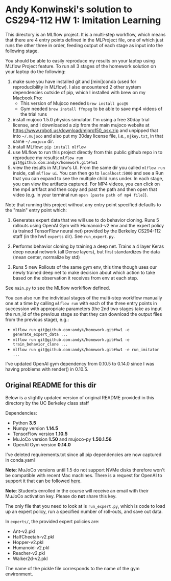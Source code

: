 # Andy Konwinski's solution to CS294-112 HW 1: Imitation Learning

This directory is an MLflow project. It is a multi-step workflow, which
means that there are 4 entry points defined in the MLProject file, one
of which just runs the other three in order, feeding output of each stage
as input into the following stage.

You should be able to easily reproduce my results on your laptop using
MLflow Project feature. To run all 3 stages of the homework solution
on your laptop do the following:

1) make sure you have installed git and [mini]conda (used for reproducibility in MLflow).
   I also encountered 2 other system dependencies outside of pip, which I installed
   with brew on my Macbook Pro:
   * This version of Mujoco needed `brew install gcc@6`
   * Gym needed `brew install ffmpeg` to be able to save mp4 videos of the trial runs
2) install mujoco 1.5.0 physics simulator. I'm using a free 30day trial license, and i downloaded 
   a zip from the main mujoco website at https://www.roboti.us/download/mjpro150_osx.zip and
   unpipped that into `~/.mujoco` and also put my 30day license file, i.e., `mjkey.txt`, in that same
   `~/.mujoco` dir.
3) install MLflow: `pip install mlflow`
4) use MLflow to run this project directly from this public github repo in to reproduce my
   results: `mlflow run git@github.com:andyk/homework.git#hw1`
5) view the results in MLflow's UI. From the same dir you called `mlflow run` inside,
   call `mlflow ui`. You can then go to `localhost:5000` and see a Run that you can
   expand to see the multiple child runs under. In each stage, you can view the
   artifacts captured. For MP4 videos, you can click on the mp4 artifact and then
   copy and past the path and then open that video (e.g. in your terminal
   run `open [paste path of mp4 file]`).

Note that running this project without any entry point specified defaults to the
"main" entry point which:

1) Generates expert data that we will use to do behavior cloning.
   Runs 5 rollouts using OpenAI Gym with Humanoid-v2 env and the expert
   policy (a trained TensorFlow neural net) provided by the Berkeley CS294-112 
   staff (in the hw1 `experts` dir). See `run_expert.py`.

2) Performs behavior cloning by training a deep net.
   Trains a 4 layer Keras deep neural network (all Dense layers), but
   first standardizes the data (mean center, normalize by std)

3) Runs 5 new Rollouts of the same gym env, this time though uses our
   newly trained deep net to make decision about which action to take
   based on the observation it receives from env at each step.

See `main.py` to see the MLflow worklflow defined.

You can also run the individual stages of the multi-step workflow manually one
at a time by calling `mlflow run` with each of the three entry points in succession
with appropriate parameters (the 2nd two stages take as input the run_id of the
previous stage so that they can download the output files from the previous
stage), e.g.:
* `mlflow run git@github.com:andyk/homework.git#hw1 -e generate_expert_data ...`
* `mlflow run git@github.com:andyk/homework.git#hw1 -e train_behavior_clone ...`
* `mlflow run git@github.com:andyk/homework.git#hw1 -e run_imitator ...`


I've updated OpenAI gym dependency from 0.10.5 to 0.14.0 since I was
having problems with render() in 0.10.5.

##  Original README for this dir
Below is a slightly updated version of original README provided in this directory by the UC Berkeley class staff

Dependencies:
 * Python **3.5**
 * Numpy version **1.14.5**
 * TensorFlow version **1.10.5**
 * MuJoCo version **1.50** and mujoco-py **1.50.1.56**
 * OpenAI Gym version **0.14.0**

I've deleted requirements.txt since all pip dependencies are now
captured in conda.yaml

**Note**: MuJoCo versions until 1.5 do not support NVMe disks therefore won't be compatible with recent Mac machines.
There is a request for OpenAI to support it that can be followed [here](https://github.com/openai/gym/issues/638).

**Note**: Students enrolled in the course will receive an email with their MuJoCo activation key. Please do **not** share this key.

The only file that you need to look at is `run_expert.py`, which is code to load up an expert policy, run a specified number of roll-outs, and save out data.

In `experts/`, the provided expert policies are:
* Ant-v2.pkl
* HalfCheetah-v2.pkl
* Hopper-v2.pkl
* Humanoid-v2.pkl
* Reacher-v2.pkl
* Walker2d-v2.pkl

The name of the pickle file corresponds to the name of the gym environment.
